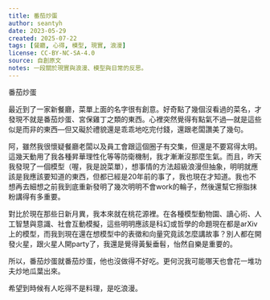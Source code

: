 ```yaml
---
title: 番茄炒蛋
author: seantyh
date: 2023-05-29
created: 2025-07-22
tags: [餐廳, 心得, 模型, 現實, 浪漫]
license: CC-BY-NC-SA-4.0
source: 自創原文
notes: 一段關於現實與浪漫、模型與日常的反思。
---
```

番茄炒蛋

最近到了一家新餐廳，菜單上面的名字很有創意。好奇點了幾個沒看過的菜名，才發現不就是番茄炒蛋、宮保雞丁之類的東西。心裡突然覺得有點氣不過—就是這些似是而非的東西—但又礙於禮貌還是乖乖地吃完付錢，還跟老闆讚美了幾句。

阿，雖然我很懷疑餐廳老闆以及員工會跟這個圈子有交集，但還是不要寫得太明。這幾天動用了我各種昇華理性化等等防衛機制，我才漸漸沒那麼生氣。而且，昨天我發現了一個模型（喔，我是說菜單），想事情的方法超級浪漫但抽象，明明就應該是我應該要知道的東西，但都已經是20年前的事了，我也現在才知道。我也不想再去細想之前我到底重新發明了幾次明明不會work的輪子，然後還幫它擦脂抹粉講得有多重要。

對比於現在那些日新月異，我本來就在桃花源裡。在各種模型動物園、讀心術、人工智慧與意識、社會互動模擬，這些明明應該是科幻或哲學的命題現在都是arXiv上的模型，而我到現在還在想模型中的表徵和向量究竟該怎麼講故事？別人都在開發火星，跟火星人開party了，我還是覺得黃髮垂髫，怡然自樂是重要的。

所以，番茄炒蛋就番茄炒蛋，他也沒做得不好吃。更何況我可能哪天也會花一堆功夫炒地瓜葉出來。

希望到時候有人吃得不是料理，是吃浪漫。